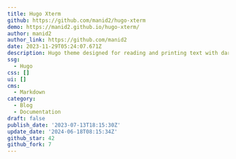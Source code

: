 ```yaml
---
title: Hugo Xterm
github: https://github.com/manid2/hugo-xterm
demo: https://manid2.github.io/hugo-xterm/
author: manid2
author_link: https://github.com/manid2
date: 2023-11-29T05:24:07.671Z
description: Hugo theme designed for reading and printing text with dark and light modes.
ssg:
  - Hugo
css: []
ui: []
cms:
  - Markdown
category:
  - Blog
  - Documentation
draft: false
publish_date: '2023-07-13T18:15:30Z'
update_date: '2024-06-18T08:15:34Z'
github_star: 42
github_fork: 7
---
```


